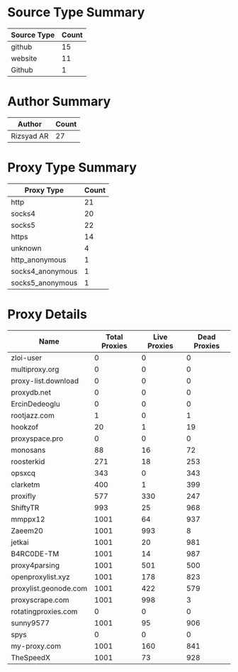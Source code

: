 # Source Type Summary

| Source Type | Count |
|-------------|-------|
| github | 15 |
| website | 11 |
| Github | 1 |


# Author Summary

| Author | Count |
|--------|-------|
| Rizsyad AR | 27 |


# Proxy Type Summary

| Proxy Type | Count |
|------------|-------|
| http | 21 |
| socks4 | 20 |
| socks5 | 22 |
| https | 14 |
| unknown | 4 |
| http_anonymous | 1 |
| socks4_anonymous | 1 |
| socks5_anonymous | 1 |


# Proxy Details

| Name | Total Proxies | Live Proxies | Dead Proxies |
|------|---------------|--------------|---------------|
| zloi-user | 0 | 0 | 0 |
| multiproxy.org | 0 | 0 | 0 |
| proxy-list.download | 0 | 0 | 0 |
| proxydb.net | 0 | 0 | 0 |
| ErcinDedeoglu | 0 | 0 | 0 |
| rootjazz.com | 1 | 0 | 1 |
| hookzof | 20 | 1 | 19 |
| proxyspace.pro | 0 | 0 | 0 |
| monosans | 88 | 16 | 72 |
| roosterkid | 271 | 18 | 253 |
| opsxcq | 343 | 0 | 343 |
| clarketm | 400 | 1 | 399 |
| proxifly | 577 | 330 | 247 |
| ShiftyTR | 993 | 25 | 968 |
| mmppx12 | 1001 | 64 | 937 |
| Zaeem20 | 1001 | 993 | 8 |
| jetkai | 1001 | 20 | 981 |
| B4RC0DE-TM | 1001 | 14 | 987 |
| proxy4parsing | 1001 | 501 | 500 |
| openproxylist.xyz | 1001 | 178 | 823 |
| proxylist.geonode.com | 1001 | 422 | 579 |
| proxyscrape.com | 1001 | 998 | 3 |
| rotatingproxies.com | 0 | 0 | 0 |
| sunny9577 | 1001 | 95 | 906 |
| spys | 0 | 0 | 0 |
| my-proxy.com | 1001 | 160 | 841 |
| TheSpeedX | 1001 | 73 | 928 |
